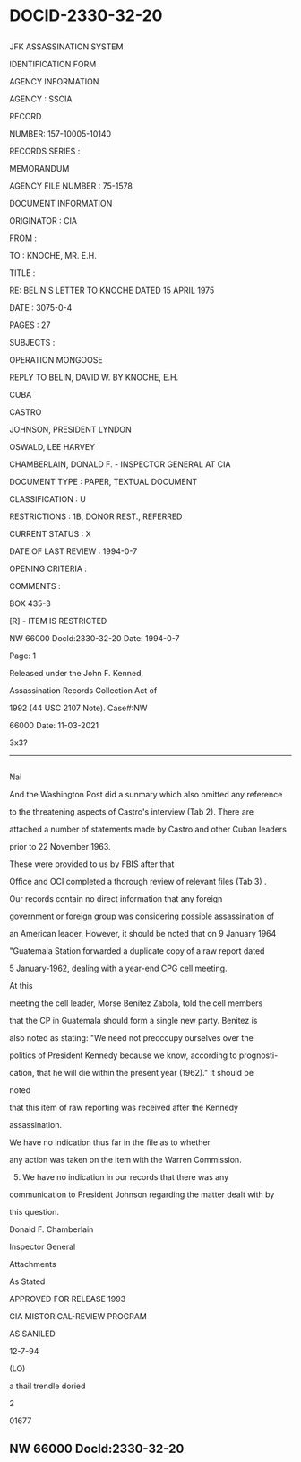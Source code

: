 # DOCID-2330-32-20

##
JFK ASSASSINATION SYSTEM

IDENTIFICATION FORM

AGENCY INFORMATION

AGENCY : SSCIA

RECORD

NUMBER: 157-10005-10140

RECORDS SERIES :

MEMORANDUM

AGENCY FILE NUMBER : 75-1578

DOCUMENT INFORMATION

ORIGINATOR : CIA

FROM :

TO : KNOCHE, MR. E.H.

TITLE :

RE: BELIN'S LETTER TO KNOCHE DATED 15 APRIL 1975

DATE : 3075-0-4

PAGES : 27

SUBJECTS :

OPERATION MONGOOSE

REPLY TO BELIN, DAVID W. BY KNOCHE, E.H.

CUBA

CASTRO

JOHNSON, PRESIDENT LYNDON

OSWALD, LEE HARVEY

CHAMBERLAIN, DONALD F. - INSPECTOR GENERAL AT CIA

DOCUMENT TYPE : PAPER, TEXTUAL DOCUMENT

CLASSIFICATION : U

RESTRICTIONS : 1B, DONOR REST., REFERRED

CURRENT STATUS : X

DATE OF LAST REVIEW : 1994-0-7

OPENING CRITERIA :

COMMENTS :

BOX 435-3

[R] - ITEM IS RESTRICTED

NW 66000 Docld:2330-32-20
Date: 1994-0-7

Page: 1

Released under the John F. Kenned,

Assassination Records Collection Act of

1992 (44 USC 2107 Note). Case#:NW

66000 Date: 11-03-2021

3x3?

---

##
Nai

And the Washington Post did a sunmary which also omitted any reference

to the threatening aspects of Castro's interview (Tab 2). There are

attached a number of statements made by Castro and other Cuban leaders

prior to 22 November 1963.

These were provided to us by FBIS after that

Office and OCI completed a thorough review of relevant files (Tab 3) .

Our records contain no direct information that any foreign

government or foreign group was considering possible assassination of

an American leader. However, it should be noted that on 9 January 1964

"Guatemala Station forwarded a duplicate copy of a raw report dated

5 January-1962, dealing with a year-end CPG cell meeting.

At this

meeting the cell leader, Morse Benitez Zabola, told the cell members

that the CP in Guatemala should form a single new party. Benitez is

also noted as stating: "We need not preoccupy ourselves over the

politics of President Kennedy because we know, according to prognosti-

cation, that he will die within the present year (1962)." It should be

noted

that this item of raw reporting was received after the Kennedy

assassination.

We have no indication thus far in the file as to whether

any action was taken on the item with the Warren Commission.

5. We have no indication in our records that there was any

communication to President Johnson regarding the matter dealt with by

this question.

Donald F. Chamberlain

Inspector General

Attachments

As Stated

APPROVED FOR RELEASE 1993

CIA MISTORICAL-REVIEW PROGRAM

AS SANILED

12-7-94

(LO)

a thail trendle doried

2

01677

NW 66000 Docld:2330-32-20
---

